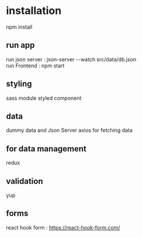 # installation 
npm install 

## run app
run json server : json-server --watch  src/data/db.json          
run Frontend : npm start 

## styling 
sass module 
styled component 

## data 
dummy data and Json Server 
axios for fetching data 

## for data management 
redux 

## validation 
yup 

## forms 
react hook form : https://react-hook-form.com/

